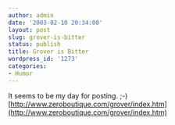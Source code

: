 ```yaml
---
author: admin
date: '2003-02-10 20:34:00'
layout: post
slug: grover-is-bitter
status: publish
title: Grover is Bitter
wordpress_id: '1273'
categories:
- Humor
---
```


It seems to be my day for posting. ;-)
[http://www.zeroboutique.com/grover/index.htm](http://www.zeroboutique.com/grover/index.htm)
